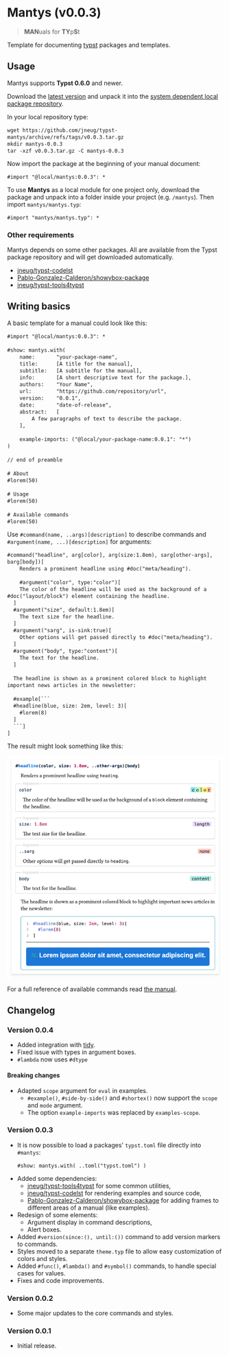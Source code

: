 # Mantys (v0.0.3)

> **MAN**uals for **TY**p**S**t

Template for documenting [typst](https://github.com/typst/typst) packages and templates.

## Usage

Mantys supports **Typst 0.6.0** and newer.

Download the [latest version](https://github.com/jneug/typst-mantys/releases/tag/v0.0.3) and unpack it into the [system dependent local package repository](https://github.com/typst/packages#local-packages).

In your local repository type:
```shell
wget https://github.com/jneug/typst-mantys/archive/refs/tags/v0.0.3.tar.gz
mkdir mantys-0.0.3
tar -xzf v0.0.3.tar.gz -C mantys-0.0.3
```

Now import the package at the beginning of your manual document:
```typst
#import "@local/mantys:0.0.3": *
```

To use **Mantys** as a local module for one project only, download the package and unpack into a folder inside your project (e.g. `/mantys`). Then import `mantys/mantys.typ`:

```typst
#import "mantys/mantys.typ": *
```

### Other requirements

Mantys depends on some other packages. All are available from the Typst package repository and will get downloaded automatically.

- [jneug/typst-codelst](https://github.com/jneug/typst-codelst)
- [Pablo-Gonzalez-Calderon/showybox-package](https://github.com/Pablo-Gonzalez-Calderon/showybox-package)
- [jneug/typst-tools4typst](https://github.com/jneug/typst-tools4typst)

## Writing basics

A basic template for a manual could look like this:

```typst
#import "@local/mantys:0.0.3": *

#show: mantys.with(
	name:		"your-package-name",
	title: 		[A title for the manual],
	subtitle: 	[A subtitle for the manual],
	info:		[A short descriptive text for the package.],
	authors:	"Your Name",
	url:		"https://github.com/repository/url",
	version:	"0.0.1",
	date:		"date-of-release",
	abstract: 	[
		A few paragraphs of text to describe the package.
	],

	example-imports: ("@local/your-package-name:0.0.1": "*")
)

// end of preamble

# About
#lorem(50)

# Usage
#lorem(50)

# Available commands
#lorem(50)

```

Use `#command(name, ..args)[description]` to describe commands and `#argument(name, ...)[description]` for arguments:

```typst
#command("headline", arg[color], arg(size:1.8em), sarg[other-args], barg[body])[
	Renders a prominent headline using #doc("meta/heading").

	#argument("color", type:"color")[
    The color of the headline will be used as the background of a #doc("layout/block") element containing the headline.
  ]
  #argument("size", default:1.8em)[
    The text size for the headline.
  ]
  #argument("sarg", is-sink:true)[
    Other options will get passed directly to #doc("meta/heading").
  ]
  #argument("body", type:"content")[
    The text for the headline.
  ]

  The headline is shown as a prominent colored block to highlight important news articles in the newsletter:

  #example[```
  #headline(blue, size: 2em, level: 3)[
    #lorem(8)
  ]
  ```]
]
```

The result might look something like this:

![Example for a headline command with Mantys](docs/assets/headline-example.png)

For a full reference of available commands read [the manual](manual.pdf).

## Changelog

### Version 0.0.4

- Added integration with [tidy](https://github.com/Mc-Zen/tidy).
- Fixed issue with types in argument boxes.
- `#lambda` now uses `#dtype`

#### Breaking changes

- Adapted `scope` argument for `eval` in examples.
	- `#example()`, `#side-by-side()` and `#shortex()` now support the `scope` and `mode` argument.
	- The option `example-imports` was replaced by `examples-scope`.

### Version 0.0.3

- It is now possible to load a packages' `typst.toml` file directly into `#mantys`:
	```typst
	#show: mantys.with( ..toml("typst.toml") )
	```
- Added some dependencies:
	- [jneug/typst-tools4typst](https://github.com/jneug/typst-tools4typst) for some common utilities,
	- [jneug/typst-codelst](https://github.com/jneug/typst-codelst) for rendering examples and source code,
	- [Pablo-Gonzalez-Calderon/showybox-package](https://github.com/Pablo-Gonzalez-Calderon/showybox-package) for adding frames to different areas of a manual (like examples).
- Redesign of some elements:
	- Argument display in command descriptions,
	- Alert boxes.
- Added `#version(since:(), until:())` command to add version markers to commands.
- Styles moved to a separate `theme.typ` file to allow easy customization of colors and styles.
- Added `#func()`, `#lambda()` and `#symbol()` commands, to handle special cases for values.
- Fixes and code improvements.

### Version 0.0.2

- Some major updates to the core commands and styles.

### Version 0.0.1

- Initial release.
